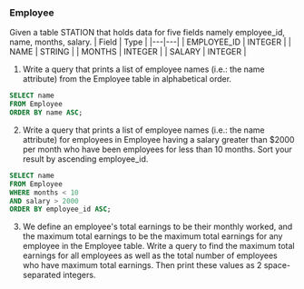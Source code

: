 ### Employee
Given a table STATION that holds data for five fields namely employee_id, name, months, salary.
|  Field | Type |
|---|---|
| EMPLOYEE_ID | INTEGER   |
| NAME  | STRING  |
| MONTHS |  INTEGER |
| SALARY | INTEGER |

1. Write a query that prints a list of employee names (i.e.: the name attribute) from the Employee table in alphabetical order.

```sql
SELECT name
FROM Employee
ORDER BY name ASC;
```

2. Write a query that prints a list of employee names (i.e.: the name attribute) for employees in Employee having a salary greater than $2000 per month who have been employees for less than 10 months. Sort your result by ascending employee_id.

```sql
SELECT name
FROM Employee
WHERE months < 10
AND salary > 2000
ORDER BY employee_id ASC;
```

3. We define an employee's total earnings to be their monthly  worked, and the maximum total earnings to be the maximum total earnings for any employee in the Employee table. Write a query to find the maximum total earnings for all employees as well as the total number of employees who have maximum total earnings. Then print these values as 2 space-separated integers.



